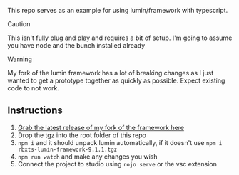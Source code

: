This repo serves as an example for using lumin/framework with typescript.

>[!CAUTION]
> This isn't fully plug and play and requires a bit of setup.
> I'm going to assume you have node and the bunch installed already

> [!WARNING]
> My fork of the lumin framework has a lot of breaking changes as I just wanted to get a prototype together as quickly as possible. Expect existing code to not work.

## Instructions

1. [Grab the latest release of my fork of the framework here](https://github.com/FloofyPlasma/framework/releases)
2. Drop the tgz into the root folder of this repo
3. `npm i` and it should unpack lumin automatically, if it doesn't use `npm i rbxts-lumin-framework-9.1.1.tgz`
4. `npm run watch` and make any changes you wish
5. Connect the project to studio using `rojo serve` or the vsc extension
